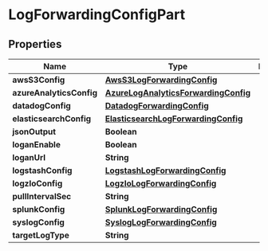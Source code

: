 

# LogForwardingConfigPart

## Properties

Name | Type | Description | Notes
------------ | ------------- | ------------- | -------------
**awsS3Config** | [**AwsS3LogForwardingConfig**](AwsS3LogForwardingConfig.md) |  |  [optional]
**azureAnalyticsConfig** | [**AzureLogAnalyticsForwardingConfig**](AzureLogAnalyticsForwardingConfig.md) |  |  [optional]
**datadogConfig** | [**DatadogForwardingConfig**](DatadogForwardingConfig.md) |  |  [optional]
**elasticsearchConfig** | [**ElasticsearchLogForwardingConfig**](ElasticsearchLogForwardingConfig.md) |  |  [optional]
**jsonOutput** | **Boolean** |  |  [optional]
**loganEnable** | **Boolean** |  |  [optional]
**loganUrl** | **String** |  |  [optional]
**logstashConfig** | [**LogstashLogForwardingConfig**](LogstashLogForwardingConfig.md) |  |  [optional]
**logzIoConfig** | [**LogzIoLogForwardingConfig**](LogzIoLogForwardingConfig.md) |  |  [optional]
**pullIntervalSec** | **String** |  |  [optional]
**splunkConfig** | [**SplunkLogForwardingConfig**](SplunkLogForwardingConfig.md) |  |  [optional]
**syslogConfig** | [**SyslogLogForwardingConfig**](SyslogLogForwardingConfig.md) |  |  [optional]
**targetLogType** | **String** |  |  [optional]



